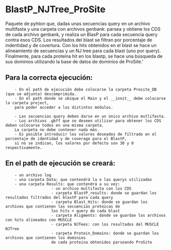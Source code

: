 # BlastP_NJTree_ProSite
Paquete de pyhton que, dadas unas secuencias query en un archivo multifasta y una carpeta con archivos genbank: parsea y obtiene los CDS de cada archivo genbank, y realiza un BlasP para cada secuencia query contra esos CDS. Los resultados del blast se filtran por porcentaje de indentidad y de covertura. Con los hits obtenidos en el blast se hace un alineamiento de secuencias y un NJ tree para cada blast (uno por query). Finalmente, para cada proteina hit en los blastp, se hace una búsqueda de sus dominios utilizando la base de datos de dominios de ProSite.'

Para la correcta ejecución:
- 
        - En el path de ejecución debe colocarse la carpeta Prosite_DB (que se adjunta) descomprimida.
        - En el path donde se ubique el Main y el __innit__ debe colocarse la carpeta project, 
        para poder acceder a los distintos módulos. 

        - Las secuencias query deben darse en un único archivo mutlifasta.
        - Los archivos .gbff que se deseen utilizar para obtener los CDS deben colocarse todos en una misma carpeta. 
        La carpeta no debe contener nada más.
        - Es posible introducir los valores deseados de filtrado en el porcentaje de identidad y de coverage para el BlastP,
        si no se indican, los valores por defecto son 30 y 0 respectivamente.

En el path de ejecución se creará:
-
        - un archivo log
        - una carpeta Data: que contendrá la o las querys utilizadas
        - una carpeta Results: que contendrá a su vez:
                        - un archivo multifasta con los CDS
                        - carpeta BlastP_results: donde se guardan los resultados filtrados del blastP para cada query
                        - carpeta Blast_Hits: donde se guardan los archivos que contienen las secuencias proteicas de 
                        los hits + query de cada blast
                        - carpeta Aligments: donde se guardan los archivos con hits alineados con MUSCLE
                        - carpeta NJTees: con los resultados del MUSCLE NJTree
                        - carpeta Protein_Domains: donde se guardan los archivos que contienen los dominios 
                        de cada proteina obtenidos parseando ProSite


